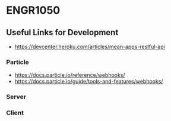 # ENGR1050

Useful Links for Development
----------------------------

* https://devcenter.heroku.com/articles/mean-apps-restful-api

### Particle
* https://docs.particle.io/reference/webhooks/
* https://docs.particle.io/guide/tools-and-features/webhooks/

### Server

### Client
